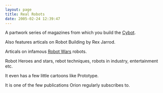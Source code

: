```yaml
---
layout: page
title: Real Robots
date: 2005-02-24 12:39:47
---
```

<p>A partwork series of magazines from which you build the <a href="/wiki/cybot.html" title="Cybot">Cybot</a>.
</p>
<p>Also features articals on Robot Building by Rex Jarrod.
</p>
<p>Articals on infamous <a href="/wiki/robot_wars.html" title="The british robot smashing TV series.">Robot Wars</a> robots.
</p>
<p>Robot Heroes and stars, rebot techniques, robots in industry, entertainment etc.
</p>
<p>It even has a few little cartoons like Prototype.
</p>
<p>It is one of the few publications Orion regularly subscribes to.
</p>
